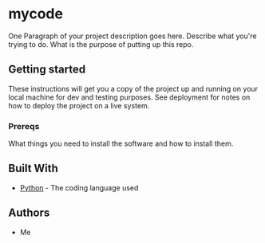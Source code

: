 # mycode

One Paragraph of your project description goes here. Describe what you're trying to do. What is the purpose of putting up this repo.

## Getting started

These instructions will get you a copy of the project up and running on your local machine for dev and testing purposes. See deployment for notes on how to deploy the project on a live system.

### Prereqs

What things you need to install the software and how to install them.

## Built With

* [Python](https://www.python.org) - The coding language used

## Authors

* Me
